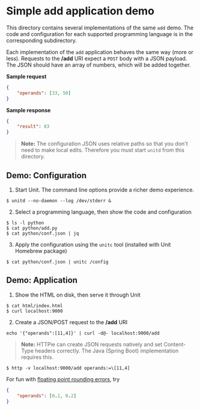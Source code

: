 Simple add application demo
===========================

This directory contains several implementations of the same `add` demo.
The code and configuration for each supported programming language is
in the corresponding subdirectory.

Each implementation of the `add` application behaves the same way (more
or less). Requests to the **/add** URI expect a `POST` body with a JSON
payload. The JSON should have an array of numbers, which will be added
together.

**Sample request**
```json
{
    "operands": [33, 50]
}
```

**Sample response**
```json
{
    "result": 83
}
```

> **Note:** The configuration JSON uses relative paths so that you don't
> need to make local edits. Therefore you must start `unitd` from this
> directory.

Demo: Configuration
-------------------

1. Start Unit. The command line options provide a richer demo experience.
```shell
$ unitd --no-daemon --log /dev/stderr &
```

2. Select a programming language, then show the code and configuration
```shell
$ ls -l python
$ cat python/add.py
$ cat python/conf.json | jq
```

3. Apply the configuration using the `unitc` tool (installed with Unit Homebrew package)
```shell
$ cat python/conf.json | unitc /config
```

Demo: Application
-----------------

1. Show the HTML on disk, then serve it through Unit
```shell
$ cat html/index.html
$ curl localhost:9000
```

2. Create a JSON/POST request to the **/add** URI
```shell
echo '{"operands":[11,4]}' | curl -d@- localhost:9000/add
```

> **Note:** HTTPie can create JSON requests natively and set Content-Type
> headers correctly. The Java (Spring Boot) implementation requires this.
```shell
$ http -v localhost:9000/add operands:=\[11,4]
```

For fun with [floating point rounding errors](https://0.30000000000000004.com/), try
```json
{
    "operands": [0.1, 0.2]
}
```
